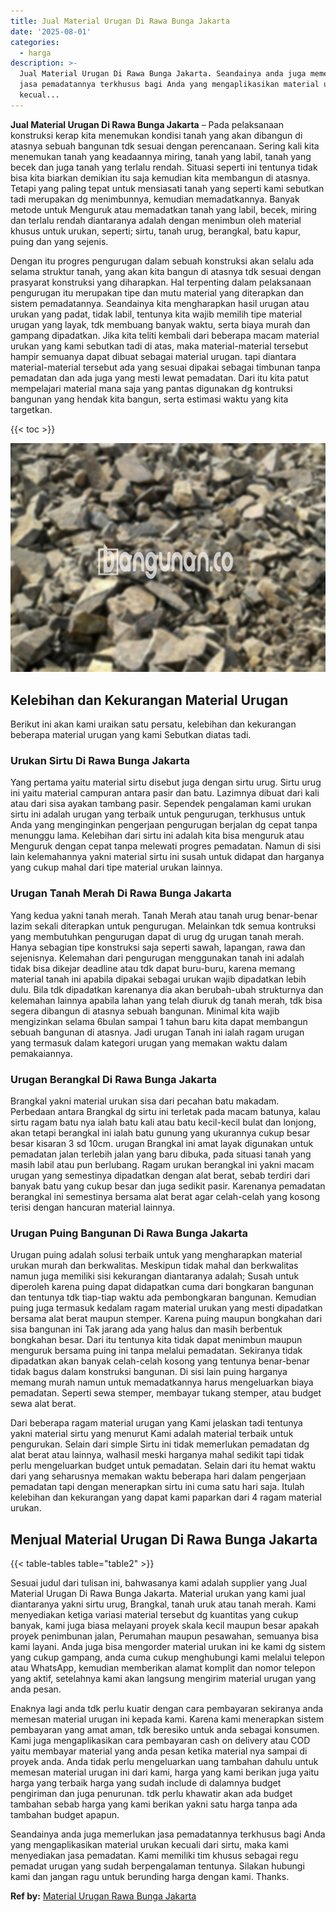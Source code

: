 ```yaml
---
title: Jual Material Urugan Di Rawa Bunga Jakarta
date: '2025-08-01'
categories:
  - harga
description: >-
  Jual Material Urugan Di Rawa Bunga Jakarta. Seandainya anda juga memerlukan
  jasa pemadatannya terkhusus bagi Anda yang mengaplikasikan material urukan
  kecual...
---
```


**Jual Material Urugan Di Rawa Bunga Jakarta** – Pada pelaksanaan konstruksi kerap kita menemukan kondisi tanah yang akan dibangun di atasnya sebuah bangunan tdk sesuai dengan perencanaan. Sering kali kita menemukan tanah yang keadaannya miring, tanah yang labil, tanah yang becek dan juga tanah yang terlalu rendah. Situasi seperti ini tentunya tidak bisa kita biarkan demikian itu saja kemudian kita membangun di atasnya. Tetapi yang paling tepat untuk mensiasati tanah yang seperti kami sebutkan tadi merupakan dg menimbunnya, kemudian memadatkannya. Banyak metode untuk Menguruk atau memadatkan tanah yang labil, becek, miring dan terlalu rendah diantaranya adalah dengan menimbun oleh material khusus untuk urukan, seperti; sirtu, tanah urug, berangkal, batu kapur, puing dan yang sejenis.

Dengan itu progres pengurugan dalam sebuah konstruksi akan selalu ada selama struktur tanah, yang akan kita bangun di atasnya tdk sesuai dengan prasyarat konstruksi yang diharapkan. Hal terpenting dalam pelaksanaan pengurugan itu merupakan tipe dan mutu material yang diterapkan dan sistem pemadatannya. Seandainya kita mengharapkan hasil urugan atau urukan yang padat, tidak labil, tentunya kita wajib memilih tipe material urugan yang layak, tdk membuang banyak waktu, serta biaya murah dan gampang dipadatkan. Jika kita teliti kembali dari beberapa macam material urukan yang kami sebutkan tadi di atas, maka material-material tersebut hampir semuanya dapat dibuat sebagai material urugan. tapi diantara material-material tersebut ada yang sesuai dipakai sebagai timbunan tanpa pemadatan dan ada juga yang mesti lewat pemadatan. Dari itu kita patut mempelajari material mana saja yang pantas digunakan dg kontruksi bangunan yang hendak kita bangun, serta estimasi waktu yang kita targetkan.

{{< toc >}}

![Jual Material Urugan Di Rawa Bunga Jakarta](/images/jual-urugan-38.png)

## Kelebihan dan Kekurangan Material Urugan

Berikut ini akan kami uraikan satu persatu, kelebihan dan kekurangan beberapa material urugan yang kami Sebutkan diatas tadi.

### Urukan Sirtu Di Rawa Bunga Jakarta

Yang pertama yaitu material sirtu disebut juga dengan sirtu urug. Sirtu urug ini yaitu material campuran antara pasir dan batu. Lazimnya dibuat dari kali atau dari sisa ayakan tambang pasir. Sependek pengalaman kami urukan sirtu ini adalah urugan yang terbaik untuk pengurugan, terkhusus untuk Anda yang menginginkan pengerjaan pengurugan berjalan dg cepat tanpa menunggu lama. Kelebihan dari sirtu ini adalah kita bisa menguruk atau Menguruk dengan cepat tanpa melewati progres pemadatan. Namun di sisi lain kelemahannya yakni material sirtu ini susah untuk didapat dan harganya yang cukup mahal dari tipe material urukan lainnya.

### Urugan Tanah Merah Di Rawa Bunga Jakarta

Yang kedua yakni tanah merah. Tanah Merah atau tanah urug benar-benar lazim sekali diterapkan untuk pengurugan. Melainkan tdk semua kontruksi yang membutuhkan pengurugan dapat di urug dg urugan tanah merah. Hanya sebagian tipe konstruksi saja seperti sawah, lapangan, rawa dan sejenisnya. Kelemahan dari pengurugan menggunakan tanah ini adalah tidak bisa dikejar deadline atau tdk dapat buru-buru, karena memang material tanah ini apabila dipakai sebagai urukan wajib dipadatkan lebih dulu. Bila tdk dipadatkan karenanya dia akan berubah-ubah strukturnya dan kelemahan lainnya apabila lahan yang telah diuruk dg tanah merah, tdk bisa segera dibangun di atasnya sebuah bangunan. Minimal kita wajib mengizinkan selama 6bulan sampai 1 tahun baru kita dapat membangun sebuah bangunan di atasnya. Jadi urugan Tanah ini ialah ragam urugan yang termasuk dalam kategori urugan yang memakan waktu dalam pemakaiannya.

### Urugan Berangkal Di Rawa Bunga Jakarta

Brangkal yakni material urukan sisa dari pecahan batu makadam. Perbedaan antara Brangkal dg sirtu ini terletak pada macam batunya, kalau sirtu ragam batu nya ialah batu kali atau batu kecil-kecil bulat dan lonjong, akan tetapi berangkal ini ialah batu gunung yang ukurannya cukup besar besar kisaran 3 sd 10cm. urugan Brangkal ini amat layak digunakan untuk pemadatan jalan terlebih jalan yang baru dibuka, pada situasi tanah yang masih labil atau pun berlubang. Ragam urukan berangkal ini yakni macam urugan yang semestinya dipadatkan dengan alat berat, sebab terdiri dari banyak batu yang cukup besar dan juga sedikit pasir. Karenanya pemadatan berangkal ini semestinya bersama alat berat agar celah-celah yang kosong terisi dengan hancuran material lainnya.

### Urugan Puing Bangunan Di Rawa Bunga Jakarta

Urugan puing adalah solusi terbaik untuk yang mengharapkan material urukan murah dan berkwalitas. Meskipun tidak mahal dan berkwalitas namun juga memiliki sisi kekurangan diantaranya adalah; Susah untuk diperoleh karena puing dapat didapatkan cuma dari bongkaran bangunan dan tentunya tdk tiap-tiap waktu ada pembongkaran bangunan. Kemudian puing juga termasuk kedalam ragam material urukan yang mesti dipadatkan bersama alat berat maupun stemper. Karena puing maupun bongkahan dari sisa bangunan ini Tak jarang ada yang halus dan masih berbentuk bongkahan besar. Dari itu tentunya kita tidak dapat menimbun maupun menguruk bersama puing ini tanpa melalui pemadatan. Sekiranya tidak dipadatkan akan banyak celah-celah kosong yang tentunya benar-benar tidak bagus dalam konstruksi bangunan. Di sisi lain puing harganya memang murah namun untuk memadatkannya harus mengeluarkan biaya pemadatan. Seperti sewa stemper, membayar tukang stemper, atau budget sewa alat berat.

Dari beberapa ragam material urugan yang Kami jelaskan tadi tentunya yakni material sirtu yang menurut Kami adalah material terbaik untuk pengurukan. Selain dari simple Sirtu ini tidak memerlukan pemadatan dg alat berat atau lainnya, walhasil meski harganya mahal sedikit tapi tidak perlu mengeluarkan budget untuk pemadatan. Selain dari itu hemat waktu dari yang seharusnya memakan waktu beberapa hari dalam pengerjaan pemadatan tapi dengan menerapkan sirtu ini cuma satu hari saja. Itulah kelebihan dan kekurangan yang dapat kami paparkan dari 4 ragam material urukan.

## Menjual Material Urugan Di Rawa Bunga Jakarta

{{< table-tables table="table2" >}}

Sesuai judul dari tulisan ini, bahwasanya kami adalah supplier yang Jual Material Urugan Di Rawa Bunga Jakarta. Material urukan yang kami jual diantaranya yakni sirtu urug, Brangkal, tanah uruk atau tanah merah. Kami menyediakan ketiga variasi material tersebut dg kuantitas yang cukup banyak, kami juga biasa melayani proyek skala kecil maupun besar apakah proyek penimbunan jalan, Perumahan maupun pesawahan, semuanya bisa kami layani. Anda juga bisa mengorder material urukan ini ke kami dg sistem yang cukup gampang, anda cuma cukup menghubungi kami melalui telepon atau WhatsApp, kemudian memberikan alamat komplit dan nomor telepon yang aktif, setelahnya kami akan langsung mengirim material urugan yang anda pesan.

Enaknya lagi anda tdk perlu kuatir dengan cara pembayaran sekiranya anda memesan material urugan ini kepada kami. Karena kami menerapkan sistem pembayaran yang amat aman, tdk beresiko untuk anda sebagai konsumen. Kami juga mengaplikasikan cara pembayaran cash on delivery atau COD yaitu membayar material yang anda pesan ketika material nya sampai di proyek anda. Anda tidak perlu mengeluarkan uang tambahan dahulu untuk memesan material urugan ini dari kami, harga yang kami berikan juga yaitu harga yang terbaik harga yang sudah include di dalamnya budget pengiriman dan juga penurunan. tdk perlu khawatir akan ada budget tambahan sebab harga yang kami berikan yakni satu harga tanpa ada tambahan budget apapun.

Seandainya anda juga memerlukan jasa pemadatannya terkhusus bagi Anda yang mengaplikasikan material urukan kecuali dari sirtu, maka kami menyediakan jasa pemadatan. Kami memiliki tim khusus sebagai regu pemadat urugan yang sudah berpengalaman tentunya. Silakan hubungi kami dan jangan ragu untuk berunding harga dengan kami. Thanks.

**Ref by:** [Material Urugan Rawa Bunga Jakarta](https://id.wikipedia.org/wiki/Material)
